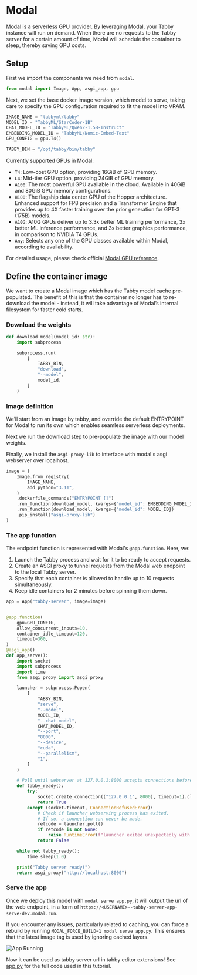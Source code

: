# Modal

[Modal](https://modal.com/) is a serverless GPU provider. By leveraging Modal, your Tabby instance will run on demand. When there are no requests to the Tabby server for a certain amount of time, Modal will schedule the container to sleep, thereby saving GPU costs.

## Setup

First we import the components we need from `modal`.

```python
from modal import Image, App, asgi_app, gpu
```

Next, we set the base docker image version, which model to serve, taking care to specify the GPU configuration required to fit the model into VRAM.

```python
IMAGE_NAME = "tabbyml/tabby"
MODEL_ID = "TabbyML/StarCoder-1B"
CHAT_MODEL_ID = "TabbyML/Qwen2-1.5B-Instruct"
EMBEDDING_MODEL_ID = "TabbyML/Nomic-Embed-Text"
GPU_CONFIG = gpu.T4()

TABBY_BIN = "/opt/tabby/bin/tabby"
```

Currently supported GPUs in Modal:

- `T4`: Low-cost GPU option, providing 16GiB of GPU memory.
- `L4`: Mid-tier GPU option, providing 24GiB of GPU memory.
- `A100`: The most powerful GPU available in the cloud. Available in 40GiB and 80GiB GPU memory configurations.
- `H100`: The flagship data center GPU of the Hopper architecture. Enhanced support for FP8 precision and a Transformer Engine that provides up to 4X faster training over the prior generation for GPT-3 (175B) models.
- `A10G`: A10G GPUs deliver up to 3.3x better ML training performance, 3x better ML inference performance, and 3x better graphics performance, in comparison to NVIDIA T4 GPUs.
- `Any`: Selects any one of the GPU classes available within Modal, according to availability.

For detailed usage, please check official [Modal GPU reference](https://modal.com/docs/reference/modal.gpu).

## Define the container image

We want to create a Modal image which has the Tabby model cache pre-populated. The benefit of this is that the container no longer has to re-download the model - instead, it will take advantage of Modal’s internal filesystem for faster cold starts.

### Download the weights

```python
def download_model(model_id: str):
    import subprocess

    subprocess.run(
        [
            TABBY_BIN,
            "download",
            "--model",
            model_id,
        ]
    )
```


### Image definition

We’ll start from an image by tabby, and override the default ENTRYPOINT for Modal to run its own which enables seamless serverless deployments.

Next we run the download step to pre-populate the image with our model weights.

Finally, we install the `asgi-proxy-lib` to interface with modal's asgi webserver over localhost.

```python
image = (
    Image.from_registry(
        IMAGE_NAME,
        add_python="3.11",
    )
    .dockerfile_commands("ENTRYPOINT []")
    .run_function(download_model, kwargs={"model_id": EMBEDDING_MODEL_ID})
    .run_function(download_model, kwargs={"model_id": MODEL_ID})
    .pip_install("asgi-proxy-lib")
)
```

### The app function

The endpoint function is represented with Modal's `@app.function`. Here, we:

1. Launch the Tabby process and wait for it to be ready to accept requests.
2. Create an ASGI proxy to tunnel requests from the Modal web endpoint to the local Tabby server.
3. Specify that each container is allowed to handle up to 10 requests simultaneously.
4. Keep idle containers for 2 minutes before spinning them down.

```python
app = App("tabby-server", image=image)


@app.function(
    gpu=GPU_CONFIG,
    allow_concurrent_inputs=10,
    container_idle_timeout=120,
    timeout=360,
)
@asgi_app()
def app_serve():
    import socket
    import subprocess
    import time
    from asgi_proxy import asgi_proxy

    launcher = subprocess.Popen(
        [
            TABBY_BIN,
            "serve",
            "--model",
            MODEL_ID,
            "--chat-model",
            CHAT_MODEL_ID,
            "--port",
            "8000",
            "--device",
            "cuda",
            "--parallelism",
            "1",
        ]
    )

    # Poll until webserver at 127.0.0.1:8000 accepts connections before running inputs.
    def tabby_ready():
        try:
            socket.create_connection(("127.0.0.1", 8000), timeout=1).close()
            return True
        except (socket.timeout, ConnectionRefusedError):
            # Check if launcher webserving process has exited.
            # If so, a connection can never be made.
            retcode = launcher.poll()
            if retcode is not None:
                raise RuntimeError(f"launcher exited unexpectedly with code {retcode}")
            return False

    while not tabby_ready():
        time.sleep(1.0)

    print("Tabby server ready!")
    return asgi_proxy("http://localhost:8000")
```

### Serve the app

Once we deploy this model with `modal serve app.py`, it will output the url of the web endpoint, in a form of `https://<USERNAME>--tabby-server-app-serve-dev.modal.run`.

If you encounter any issues, particularly related to caching, you can force a rebuild by running `MODAL_FORCE_BUILD=1 modal serve app.py`. This ensures that the latest image tag is used by ignoring cached layers.

![App Running](./app-running.png)

Now it can be used as tabby server url in tabby editor extensions!
See [app.py](https://github.com/TabbyML/tabby/blob/main/website/docs/quick-start/installation/modal/app.py) for the full code used in this tutorial.
